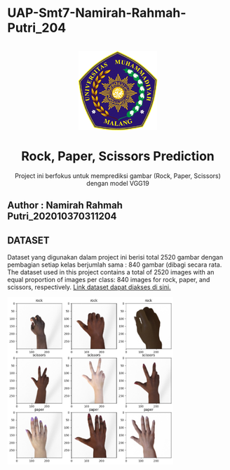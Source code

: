 # UAP-Smt7-Namirah-Rahmah-Putri_204

<!-- PROJECT LOGO -->
<br />
<div align="center">
    <img src="picture/logo umm.png" alt="Logo" width="180" height="180">

<h1 align="center">Rock, Paper, Scissors Prediction</h1>
  <p align="center">
    Project ini berfokus untuk memprediksi gambar (Rock, Paper, Scissors) dengan model VGG19
  </p>
</div>

## Author : Namirah Rahmah Putri_202010370311204 

## DATASET 
Dataset yang digunakan dalam project ini berisi total 2520 gambar dengan pembagian setiap kelas berjumlah sama : 840 gambar (dibagi secara rata. 
The dataset used in this project contains a total of 2520 images with an equal proportion of images per class: 840 images for rock, paper, and scissors, respectively. [Link dataset dapat diakses di sini.]([https://drive.google.com/file/d/1X9jFokn9AXMMVTmlBQ7XZpBsLKVFnp-d/view?usp=drive_link](https://drive.google.com/drive/folders/1rpn0itTAOCvTuLxdJnnhGDH5OxkJGNCA))

<div>
    <img src="picture/dataset.jpeg" alt="dataset" width="75%">
</div>


